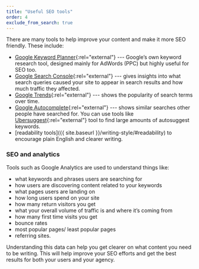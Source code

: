 ```yaml
---
title: "Useful SEO tools"
order: 4
exclude_from_search: true
---
```


There are many tools to help improve your content and make it more SEO friendly. These include:

- [Google Keyword Planner](https://adwords.google.com/intl/en_au/home/tools/keyword-planner/){:rel="external"} --- Google’s own keyword research tool, designed mainly for AdWords (PPC) but highly useful for SEO too. 
- [Google Search Console](https://www.google.com/webmasters/tools/){:rel="external"} --- gives insights into what search queries caused your site to appear in search results and how much traffic they affected.
- [Google Trends](https://www.google.com.au/trends/){:rel="external"} --- shows the popularity of search terms over time.
- [Google Autocomplete](https://www.keywordtooldominator.com/k/google-autocomplete-keyword-tool/){:rel="external"} --- shows similar searches other people have searched for. You can use tools like [Ubersuggest](https://ubersuggest.io){:rel="external"} tool to find large amounts of autosuggest keywords.
- [readability tools]({{ site.baseurl }}/writing-style/#readability) to encourage plain English and clearer writing.

### SEO and analytics

Tools such as Google Analytics are used to understand things like:

- what keywords and phrases users are searching for
- how users are discovering content related to your keywords
- what pages users are landing on
- how long users spend on your site
- how many return visitors you get
- what your overall volume of traffic is and where it’s coming from
- how many first time visits you get
- bounce rates
- most popular pages/ least popular pages
- referring sites.

Understanding this data can help you get clearer on what content you need to be writing. This will help improve your SEO efforts and get the best results for both your users and your agency.
